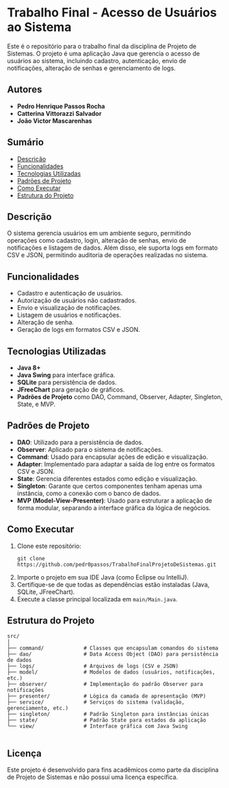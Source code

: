 <!DOCTYPE html>
<html lang="pt-BR">
<head>
  <meta charset="UTF-8">
  <meta name="viewport" content="width=device-width, initial-scale=1.0">
</head>
<body>

  <h1>Trabalho Final - Acesso de Usuários ao Sistema</h1>

  <p>Este é o repositório para o trabalho final da disciplina de Projeto de Sistemas. O projeto é uma aplicação Java que gerencia o acesso de usuários ao sistema, incluindo cadastro, autenticação, envio de notificações, alteração de senhas e gerenciamento de logs.</p>

  <h2>Autores</h2>
  <ul>
    <li><strong>Pedro Henrique Passos Rocha</strong></li>
    <li><strong>Catterina Vittorazzi Salvador</strong></li>
    <li><strong>João Victor Mascarenhas</strong></li>
  </ul>

  <h2>Sumário</h2>
  <ul>
    <li><a href="#descrição">Descrição</a></li>
    <li><a href="#funcionalidades">Funcionalidades</a></li>
    <li><a href="#tecnologias-utilizadas">Tecnologias Utilizadas</a></li>
    <li><a href="#padrões-de-projeto">Padrões de Projeto</a></li>
    <li><a href="#como-executar">Como Executar</a></li>
    <li><a href="#estrutura-do-projeto">Estrutura do Projeto</a></li>
  </ul>

  <h2 id="descrição">Descrição</h2>
  <p>O sistema gerencia usuários em um ambiente seguro, permitindo operações como cadastro, login, alteração de senhas, envio de notificações e listagem de dados. Além disso, ele suporta logs em formato CSV e JSON, permitindo auditoria de operações realizadas no sistema.</p>

  <h2 id="funcionalidades">Funcionalidades</h2>
  <ul>
    <li>Cadastro e autenticação de usuários.</li>
    <li>Autorização de usuários não cadastrados.</li>
    <li>Envio e visualização de notificações.</li>
    <li>Listagem de usuários e notificações.</li>
    <li>Alteração de senha.</li>
    <li>Geração de logs em formatos CSV e JSON.</li>
  </ul>

  <h2 id="tecnologias-utilizadas">Tecnologias Utilizadas</h2>
  <ul>
    <li><strong>Java 8+</strong></li>
    <li><strong>Java Swing</strong> para interface gráfica.</li>
    <li><strong>SQLite</strong> para persistência de dados.</li>
    <li><strong>JFreeChart</strong> para geração de gráficos.</li>
    <li><strong>Padrões de Projeto</strong> como DAO, Command, Observer, Adapter, Singleton, State, e MVP.</li>
  </ul>

  <h2 id="padrões-de-projeto">Padrões de Projeto</h2>
  <ul>
    <li><strong>DAO</strong>: Utilizado para a persistência de dados.</li>
    <li><strong>Observer</strong>: Aplicado para o sistema de notificações.</li>
    <li><strong>Command</strong>: Usado para encapsular ações de edição e visualização.</li>
    <li><strong>Adapter</strong>: Implementado para adaptar a saída de log entre os formatos CSV e JSON.</li>
    <li><strong>State</strong>: Gerencia diferentes estados como edição e visualização.</li>
    <li><strong>Singleton</strong>: Garante que certos componentes tenham apenas uma instância, como a conexão com o banco de dados.</li>
    <li><strong>MVP (Model-View-Presenter)</strong>: Usado para estruturar a aplicação de forma modular, separando a interface gráfica da lógica de negócios.</li>
  </ul>

  <h2 id="como-executar">Como Executar</h2>
  <ol>
    <li>Clone este repositório:</li>
    <pre><code>git clone https://github.com/pedr0passos/TrabalhoFinalProjetoDeSistemas.git</code></pre>
    <li>Importe o projeto em sua IDE Java (como Eclipse ou IntelliJ).</li>
    <li>Certifique-se de que todas as dependências estão instaladas (Java, SQLite, JFreeChart).</li>
    <li>Execute a classe principal localizada em <code>main/Main.java</code>.</li>
  </ol>

  <h2 id="estrutura-do-projeto">Estrutura do Projeto</h2>
  <pre><code>src/
│
├── command/             # Classes que encapsulam comandos do sistema
├── dao/                 # Data Access Object (DAO) para persistência de dados
├── logs/                # Arquivos de logs (CSV e JSON)
├── model/               # Modelos de dados (usuários, notificações, etc.)
├── observer/            # Implementação do padrão Observer para notificações
├── presenter/           # Lógica da camada de apresentação (MVP)
├── service/             # Serviços do sistema (validação, gerenciamento, etc.)
├── singleton/           # Padrão Singleton para instâncias únicas
├── state/               # Padrão State para estados da aplicação
└── view/                # Interface gráfica com Java Swing
  </code></pre>

  <h2>Licença</h2>
  <p>Este projeto é desenvolvido para fins acadêmicos como parte da disciplina de Projeto de Sistemas e não possui uma licença específica.</p>

</body>
</html>
